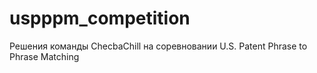 # uspppm_competition
Решения команды ChecbaChill на соревновании U.S. Patent Phrase to Phrase Matching
